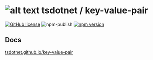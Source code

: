 # ![alt text](https://avatars1.githubusercontent.com/u/64487547?s=30 "tsdotnet") tsdotnet / key-value-pair

[![GitHub license](https://img.shields.io/badge/license-MIT-blue.svg?style=flat-square)](https://github.com/tsdotnet/key-value-pair/blob/master/LICENSE)
![npm-publish](https://github.com/tsdotnet/key-value-pair/workflows/npm-publish/badge.svg)
[![npm version](https://img.shields.io/npm/v/@tsdotnet/key-value-pair.svg?style=flat-square)](https://www.npmjs.com/package/@tsdotnet/key-value-pair)


## Docs

[tsdotnet.github.io/key-value-pair](https://tsdotnet.github.io/key-value-pair/)
